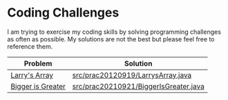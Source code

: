 # Coding Challenges
I am trying to exercise my coding skills by solving programming challenges as often as possible. 
My solutions are not the best but please feel free to reference them.

Problem      | Solution
------------ | -------------
[Larry's Array](https://www.hackerrank.com/challenges/larrys-array/problem) | [src/prac20120919/LarrysArray.java](https://github.com/cjmencias/coding-challenges/blob/main/src/prac20120919/LarrysArray.java)
[Bigger is Greater](https://www.hackerrank.com/challenges/bigger-is-greater/problem) | [src/prac20210921/BiggerIsGreater.java](https://github.com/cjmencias/coding-challenges/blob/main/src/prac20210921/BiggerIsGreater.java)

